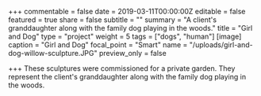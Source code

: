 +++
commentable = false
date = 2019-03-11T00:00:00Z
editable = false
featured = true
share = false
subtitle = ""
summary = "A client's granddaughter along with the family dog playing in the woods."
title = "Girl and Dog"
type = "project"
weight = 5
tags = ["dogs", "human"]
[image]
caption = "Girl and Dog"
focal_point = "Smart"
name = "/uploads/girl-and-dog-willow-sculpture.JPG"
preview_only = false

+++
These sculptures were commissioned for a private garden. They represent the client's granddaughter along with the family dog playing in the woods.
